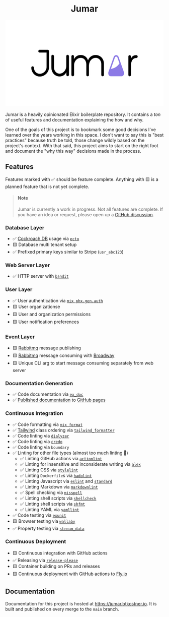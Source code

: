 <h1 align="center">
  Jumar
</h1>

<p align="center">
  <img width="575.618" height="273.777" src="./assets/logos/logotype.svg" alt="Jumar">
</p>

Jumar is a heavily opinionated Elixir boilerplate repository. It contains a _ton_ of useful features and documentation explaining the how and why.

One of the goals of this project is to bookmark some good decisions I've learned over the years working in this space. I don't want to say this is "best practices" because truth be told, those change wildly based on the project's context. With that said, this project aims to start on the right foot and document the "why this way" decisions made in the process.

## Features

Features marked with ✅ should be feature complete. Anything with 🟨 is a planned feature that is not yet complete.

<blockquote class="neutral">
  <h4 class="neutral"><strong>Note</strong></h4>

  <p>Jumar is currently a work in progress. Not all features are complete. If you have an idea or request, please open up a <a href="https://github.com/btkostner/jumar/discussions">GitHub discussion</a>.</p>
</blockquote>

### Database Layer

- ✅ [Cockroach DB](https://www.cockroachlabs.com/) usage via [`ecto`](https://hexdocs.pm/ecto/Ecto.html)
- 🟨 Database multi tenant setup
- ✅ Prefixed primary keys similar to Stripe (`usr_abc123`)

### Web Server Layer

- ✅ HTTP server with [`bandit`](https://github.com/mtrudel/bandit)

### User Layer

- ✅ User authentication via [`mix phx.gen.auth`](https://hexdocs.pm/phoenix/mix_phx_gen_auth.html)
- 🟨 User organizationse
- 🟨 User and organization permissions
- 🟨 User notification preferences

### Event Layer

- 🟨 [Rabbitmq](https://www.rabbitmq.com/) message publishing
- 🟨 [Rabbitmq](https://www.rabbitmq.com/) message consuming with [Broadway](https://elixir-broadway.org/)
- 🟨 Unique CLI arg to start message consuming separately from web server

### Documentation Generation

- ✅ Code documentation via [`ex_doc`](https://hexdocs.pm/ex_doc/readme.html)
- ✅ [Published documentation](https://jumar.btkostner.io) to [GitHub pages](https://pages.github.com/)

### Continuous Integration

- ✅ Code formatting via [`mix format`](https://hexdocs.pm/mix/main/Mix.Tasks.Format.html)
- ✅ [Tailwind](https://tailwindcss.com/) class ordering via [`tailwind_formatter`](https://github.com/100phlecs/tailwind_formatter)
- ✅ Code linting via [`dialyzer`](https://hexdocs.pm/dialyxir/readme.html)
- ✅ Code linting via [`credo`](https://hexdocs.pm/credo/overview.html)
- ✅ Code linting via `boundary`
- ✅ Linting for other file types (almost too much linting 🤯)
  - ✅ Linting GitHub actions via [`actionlint`](https://github.com/rhysd/actionlint)
  - ✅ Linting for insensitive and inconsiderate writing via [`alex`](https://github.com/get-alex/alex)
  - ✅ Linting CSS via [`stylelint`](https://stylelint.io/)
  - ✅ Linting `Dockerfile`s via [`hadolint`](https://github.com/hadolint/hadolint)
  - ✅ Linting Javascript via [`eslint`](https://eslint.org/) and [`standard`](https://standardjs.com/)
  - ✅ Linting Markdown via [`markdownlint`](https://github.com/DavidAnson/markdownlint)
  - ✅ Spell checking via [`misspell`](https://github.com/client9/misspell)
  - ✅ Linting shell scripts via [`shellcheck`](https://www.shellcheck.net/)
  - ✅ Linting shell scripts via [`shfmt`](https://github.com/mvdan/sh)
  - ✅ Linting YAML via [`yamllint`](https://github.com/adrienverge/yamllint)
- ✅ Code testing via [`exunit`](https://hexdocs.pm/ex_unit/ExUnit.html)
- 🟨 Browser testing via [`wallaby`](https://github.com/elixir-wallaby/wallaby)
- ✅ Property testing via [`stream_data`](https://github.com/whatyouhide/stream_data)

### Continuous Deployment

- 🟨 Continuous integration with GitHub actions
- ✅ Releasing via [`release-please`](https://github.com/googleapis/release-please)
- 🟨 Container building on PRs and releases
- 🟨 Continuous deployment with GitHub actions to [Fly.io](https://fly.io)

## Documentation

Documentation for this project is hosted at <https://jumar.btkostner.io>. It is built and published on every merge to the `main` branch.
